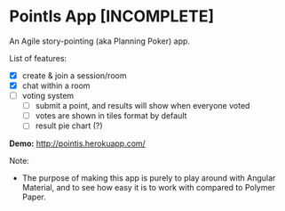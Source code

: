 # PointIs App [INCOMPLETE]

An Agile story-pointing (aka Planning Poker) app. 

List of features:
- [x] create & join a session/room
- [x] chat within a room
- [ ] voting system
  - [ ] submit a point, and results will show when everyone voted
  - [ ] votes are shown in tiles format by default
  - [ ] result pie chart (?)

**Demo:** http://pointis.herokuapp.com/


Note: 
- The purpose of making this app is purely to play around with Angular Material, and to see how easy it is to work with compared to Polymer Paper.
